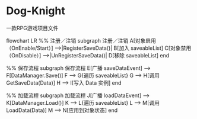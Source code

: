 # Dog-Knight
一款RPG游戏项目文件


flowchart LR
  %% 注册／注销
  subgraph 注册／注销
    A[对象启用（OnEnable/Start）] -->|RegisterSaveData()| B[加入 saveableList]
    C[对象禁用（OnDisable）] -->|UnRegisterSaveData()| D[移除 saveableList]
  end

  %% 保存流程
  subgraph 保存流程
    E[广播 saveDataEvent] --> F[DataManager.Save()]
    F --> G{遍历 saveableList}
    G --> H[调用 GetSaveData(Data)]
    H --> I[写入 Data 实例]
  end

  %% 加载流程
  subgraph 加载流程
    J[广播 loadDataEvent] --> K[DataManager.Load()]
    K --> L{遍历 saveableList}
    L --> M[调用 LoadData(Data)]
    M --> N[应用到对象状态]
  end
